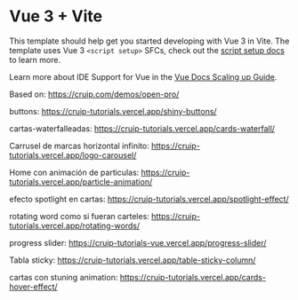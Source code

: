 # Vue 3 + Vite

This template should help get you started developing with Vue 3 in Vite. The template uses Vue 3 `<script setup>` SFCs, check out the [script setup docs](https://v3.vuejs.org/api/sfc-script-setup.html#sfc-script-setup) to learn more.

Learn more about IDE Support for Vue in the [Vue Docs Scaling up Guide](https://vuejs.org/guide/scaling-up/tooling.html#ide-support).

Based on: https://cruip.com/demos/open-pro/

buttons:
https://cruip-tutorials.vercel.app/shiny-buttons/

cartas-waterfalleadas:
https://cruip-tutorials.vercel.app/cards-waterfall/

Carrusel de marcas horizontal infinito:
https://cruip-tutorials.vercel.app/logo-carousel/

Home con animación de particulas:
https://cruip-tutorials.vercel.app/particle-animation/

efecto spotlight en cartas:
https://cruip-tutorials.vercel.app/spotlight-effect/

rotating word como si fueran carteles:
https://cruip-tutorials.vercel.app/rotating-words/

progress slider:
https://cruip-tutorials-vue.vercel.app/progress-slider/

Tabla sticky:
https://cruip-tutorials.vercel.app/table-sticky-column/

cartas con stuning animation:
https://cruip-tutorials.vercel.app/cards-hover-effect/
